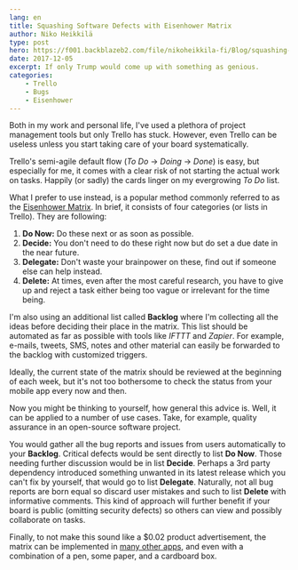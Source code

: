 ```yaml
---
lang: en
title: Squashing Software Defects with Eisenhower Matrix
author: Niko Heikkilä
type: post
hero: https://f001.backblazeb2.com/file/nikoheikkila-fi/Blog/squashing-software-defects-with-eisenhower-matrix.jpg
date: 2017-12-05
excerpt: If only Trump would come up with something as genious.
categories:
    - Trello
    - Bugs
    - Eisenhower
---
```


Both in my work and personal life, I've used a plethora of project management tools but only Trello has stuck. However, even Trello can be useless unless you start taking care of your board systematically.

Trello's semi-agile default flow (_To Do_ → _Doing_ → _Done_) is easy, but especially for me, it comes with a clear risk of not starting the actual work on tasks. Happily (or sadly) the cards linger on my evergrowing _To Do_ list.

What I prefer to use instead, is a popular method commonly referred to as the [Eisenhower Matrix][2]. In brief, it consists of four categories (or lists in Trello). They are following:

1. **Do Now:** Do these next or as soon as possible.
2. **Decide:** You don't need to do these right now but do set a due date in the near future.
3. **Delegate:** Don't waste your brainpower on these, find out if someone else can help instead.
4. **Delete:** At times, even after the most careful research, you have to give up and reject a task either being too vague or irrelevant for the time being.

I'm also using an additional list called **Backlog** where I'm collecting all the ideas before deciding their place in the matrix. This list should be automated as far as possible with tools like _IFTTT_ and _Zapier_. For example, e-mails, tweets, SMS, notes and other material can easily be forwarded to the backlog with customized triggers.

Ideally, the current state of the matrix should be reviewed at the beginning of each week, but it's not too bothersome to check the status from your mobile app every now and then.

Now you might be thinking to yourself, how general this advice is. Well, it can be applied to a number of use cases. Take, for example, quality assurance in an open-source software project.

You would gather all the bug reports and issues from users automatically to your **Backlog**. Critical defects would be sent directly to list **Do Now**. Those needing further discussion would be in list **Decide**. Perhaps a 3rd party dependency introduced something unwanted in its latest release which you can't fix by yourself, that would go to list **Delegate**. Naturally, not all bug reports are born equal so discard user mistakes and such to list **Delete** with informative comments. This kind of approach will further benefit if your board is public (omitting security defects) so others can view and possibly collaborate on tasks.

Finally, to not make this sound like a $0.02 product advertisement, the matrix can be implemented in [many other apps][3], and even with a combination of a pen, some paper, and a cardboard box.

[1]: https://www.linkedin.com/in/nikoheikkila/
[2]: http://eisenhower-matrix.com/
[3]: https://support.todoist.com/hc/en-us/articles/210762449-Eisenhower-Matrix-with-Todoist
